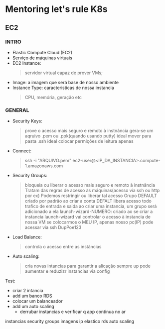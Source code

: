 # Mentoring let's rule K8s

## EC2

### INTRO
- Elastic Compute Cloud (EC2)
- Serviço de máquinas virtuais
- EC2 Instance:
  > servidor virtual capaz de prover VMs;
- Image: a imagem que será base de nosso ambiente
- Instance Type: caracteristicas de nossa instancia
  > CPU, memória, geração etc

### GENERAL
- Security Keys:
  > prove o acesso mais seguro e remoto à instnância
  > gera-se um aqruivo .pem ou .ppk(quando usando putty)
  > ideal mover para pasta .ssh
  > ideal colocar permições de leitura apenas
- Connect:
  > ssh -i "ARQUIVO.pem" ec2-user@<IP_DA_INSTANCIA>.compute-1.amazonaws.com
- Security Groups:
  > bloqueia ou liberar o acesso mais seguro e remoto à instnância
  > Tratam das regras de acesso às máquinas(acesso via ssh ou http por ex)
  > Podemos restringir ou liberar tal acesso
  > Grupo DEFAULT criado por padrão ao criar a conta
  > DEFALT libera acesso todo trafico de entrada e saida
  > ao criar uma instancia, um grupo será adicionado a ela
  > launch-wizard-NUMERO: criado ao se criar a instancia
  > launch-wizard vai controlar o acesso à instancia de nossa VM
  > se colocarmos o MEU IP, apenas nosso pc(IP) pode acessar via ssh
    DupPoe123
- Load Balance: 
  > controla o acesso entre as instâncias
- Auto scaling:
  > cria novas intancias para garantir a alicação sempre up
  > pode aumentar e reduzizr instancias via config

Test:
  - criar 2 intancia
  - add um banco RDS
  - colocar um balanceador
  - add um auto scaling
    - derrubar instancias e verificar q app continua no ar






instancias
security groups
imagens
ip elastico
rds
auto scaling